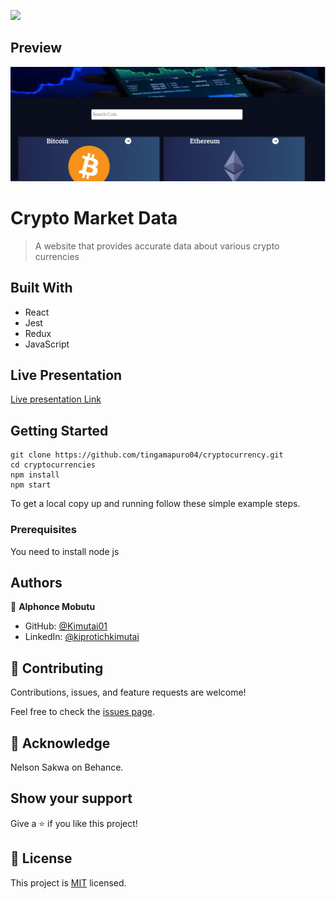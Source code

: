 ![](https://img.shields.io/badge/Microverse-blueviolet)

## Preview
![](./src/img/crypto.jpeg)

# Crypto Market Data

> A website that provides accurate data about various crypto currencies


## Built With

- React
- Jest
- Redux
- JavaScript


## Live Presentation 

[Live presentation Link](https://www.loom.com/share/8952f4813c124b4586e6722b01568fc4)



## Getting Started


    git clone https://github.com/tingamapuro04/cryptocurrency.git
    cd cryptocurrencies
    npm install
    npm start
    


To get a local copy up and running follow these simple example steps.

### Prerequisites
You need to install node js


## Authors

👤 **Alphonce Mobutu**

- GitHub: [@Kimutai01](https://github.com/tingamapuro04)
- LinkedIn: [@kiprotichkimutai](https://www.linkedin.com/in/adoyo-alphonce/)


## 🤝 Contributing

Contributions, issues, and feature requests are welcome!

Feel free to check the [issues page](../../issues/).

## 🤝 Acknowledge

 Nelson Sakwa on Behance.

## Show your support

Give a ⭐️ if you like this project!


## 📝 License

This project is [MIT](./MIT.md) licensed.
